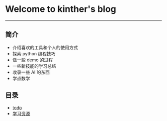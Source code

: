 # Welcome to kinther's blog

---

## 简介

- 介绍喜欢的工具和个人的使用方式
- 探索 python 编程技巧
- 做一些 demo 的过程
- 一些新技能的学习总结
- 收录一些 AI 的东西
- 学点数学

## 目录

- [todo](./todo.md)
- [学习资源](./study.md)
